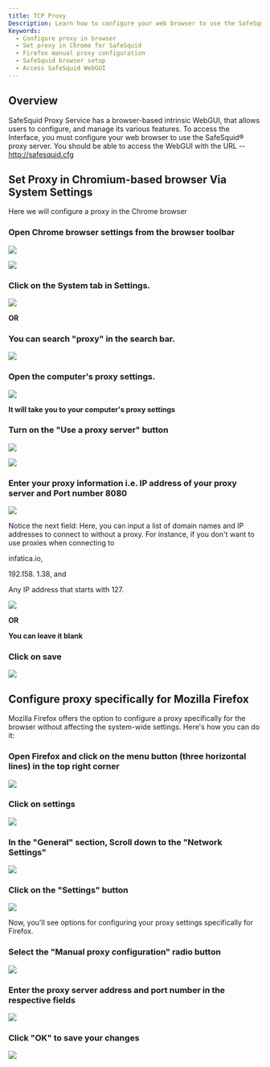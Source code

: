 ```yaml
---
title: TCP Proxy
Description: Learn how to configure your web browser to use the SafeSquid proxy server, including detailed steps for setting proxy settings in Chrome and Firefox to access the SafeSquid WebGUI.
Keywords:
  - Configure proxy in browser
  - Set proxy in Chrome for SafeSquid
  - Firefox manual proxy configuration
  - SafeSquid browser setup
  - Access SafeSquid WebGUI
---
```


## Overview
SafeSquid Proxy Service has a browser-based intrinsic WebGUI, that allows users to configure, and manage its various features. To access the Interface, you must configure your web browser to use the SafeSquid® proxy server. You should be able to access the WebGUI with the URL -- http://safesquid.cfg

## Set Proxy in Chromium-based browser Via System Settings
Here we will configure a proxy in the Chrome browser

### Open Chrome browser settings from the browser toolbar
![](/img/How_To/How_To_configure_Proxy_In_a_Browser/image1.webp)

![](/img/How_To/How_To_configure_Proxy_In_a_Browser/image2.webp)

### Click on the System tab in Settings.
![](/img/How_To/How_To_configure_Proxy_In_a_Browser/image3.webp)

**OR**

### You can search "proxy" in the search bar.
![](/img/How_To/How_To_configure_Proxy_In_a_Browser/image4.webp)

### Open the computer's proxy settings.
![](/img/How_To/How_To_configure_Proxy_In_a_Browser/image5.webp)

**It will take you to your computer's proxy settings**

### Turn on the "Use a proxy server" button
![](/img/How_To/How_To_configure_Proxy_In_a_Browser/image6.webp)

![](/img/How_To/How_To_configure_Proxy_In_a_Browser/image7.webp)

### Enter your proxy information i.e. IP address of your proxy server and Port number 8080
![](/img/How_To/How_To_configure_Proxy_In_a_Browser/image8.webp)

Notice the next field: Here, you can input a list of domain names and IP addresses to connect to without a proxy. For instance, if you don't want to use proxies when connecting to

infatica.io,

192.158. 1.38, and

Any IP address that starts with 127.

![](/img/How_To/How_To_configure_Proxy_In_a_Browser/image9.webp)

**OR**

**You can leave it blank**

### Click on save 
![](/img/How_To/How_To_configure_Proxy_In_a_Browser/image10.webp)

## Configure proxy specifically for Mozilla Firefox
Mozilla Firefox offers the option to configure a proxy specifically for the browser without affecting the system-wide settings. Here's how you can do it:

### Open Firefox and click on the menu button (three horizontal lines) in the top right corner
![](/img/How_To/How_To_configure_Proxy_In_a_Browser/image11.webp)

### Click on settings
![](/img/How_To/How_To_configure_Proxy_In_a_Browser/image12.webp)

### In the "General" section, Scroll down to the "Network Settings"
![](/img/How_To/How_To_configure_Proxy_In_a_Browser/image13.webp)

### Click on the "Settings" button
![](/img/How_To/How_To_configure_Proxy_In_a_Browser/image14.webp)

Now, you'll see options for configuring your proxy settings specifically for Firefox.

### Select the "Manual proxy configuration" radio button
![](/img/How_To/How_To_configure_Proxy_In_a_Browser/image15.webp)

### Enter the proxy server address and port number in the respective fields
![](/img/How_To/How_To_configure_Proxy_In_a_Browser/image16.webp)

### Click "OK" to save your changes
![](/img/How_To/How_To_configure_Proxy_In_a_Browser/image17.webp)
